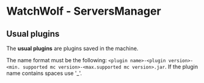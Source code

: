 # WatchWolf - ServersManager
## Usual plugins
The **usual plugins** are plugins saved in the machine.

The name format must be the following: `<plugin name>-<plugin version>-<min. supported mc version>-<max.supported mc version>.jar`. If the plugin name contains spaces use '_'.
